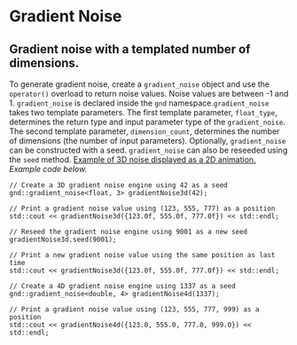 # Gradient Noise
## Gradient noise with a templated number of dimensions.
To generate gradient noise, create a `gradient_noise` object and use the `operator()` overload to return noise values. Noise values are between -1 and 1. `gradient_noise` is declared inside the `gnd` namespace.`gradient_noise` takes two template parameters. The first template parameter, `float_type`, determines the return type and input parameter type of the `gradient_noise`. The second template parameter, `dimension_count`, determines the number of dimensions (the number of input parameters). Optionally, `gradient_noise` can be constructed with a seed. `gradient_noise` can also be reseeded using the `seed` method. [Example of 3D noise displayed as a 2D animation.](http://i.imgur.com/rWYexNJ.mp4) *Example code below.*
```
// Create a 3D gradient noise engine using 42 as a seed
gnd::gradient_noise<float, 3> gradientNoise3d(42);

// Print a gradient noise value using (123, 555, 777) as a position
std::cout << gradientNoise3d({123.0f, 555.0f, 777.0f}) << std::endl; 

// Reseed the gradient noise engine using 9001 as a new seed
gradientNoise3d.seed(9001); 

// Print a new gradient noise value using the same position as last time
std::cout << gradientNoise3d({123.0f, 555.0f, 777.0f}) << std::endl; 

// Create a 4D gradient noise engine using 1337 as a seed
gnd::gradient_noise<double, 4> gradientNoise4d(1337); 

// Print a gradient noise value using (123, 555, 777, 999) as a position
std::cout << gradientNoise4d({123.0, 555.0, 777.0, 999.0}) << std::endl;
```

